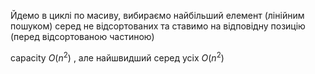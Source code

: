 Йдемо в циклі по масиву, вибираємо найбільший елемент (лінійним пошуком) серед не відсортованих та ставимо на відповідну позицію (перед відсортованою частиною)

capacity $O(n^2)$ , але найшвидший серед усіх $O(n^2)$

